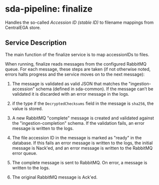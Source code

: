 # sda-pipeline: finalize

Handles the so-called _Accession ID (stable ID)_ to filename mappings from
CentralEGA store.

## Service Description
The main function of the finalize service is to map accessionIDs to files.

When running, finalize reads messages from the configured RabbitMQ queue.
For each message, these steps are taken (if not otherwise noted, errors halts
progress and the service moves on to the next message):

1. The message is validated as valid JSON that matches the "ingestion-accession"
schema (defined in sda-common). If the message can’t be validated it is
discarded with an error message in the logs.

1. if the type if the `DecryptedChecksums` field in the message is `sha256`, the
value is stored.

1. A new RabbitMQ "complete" message is created and validated against the
"ingestion-completion" schema. If the validation fails, an error message is
written to the logs.

1. The file accession ID in the message is marked as "ready" in the database. If
this fails an error message is written to the logs, the initial message is
Nack'ed, and an error message is written to the RabbitMQ error queue.

1. The complete message is sent to RabbitMQ. On error, a message is written to
the logs.

1. The original RabbitMQ message is Ack'ed.
